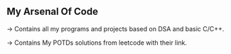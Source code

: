 ## My Arsenal Of Code

-> Contains all my programs and projects based on DSA and basic C/C++.

-> Contains My POTDs solutions from leetcode with their link.
